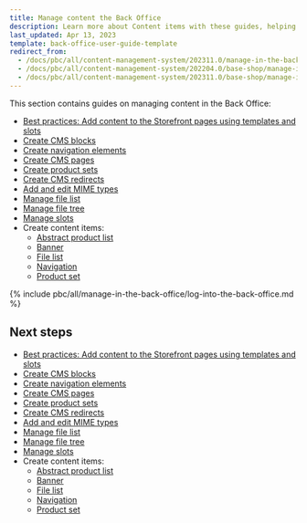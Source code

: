 ```yaml
---
title: Manage content the Back Office
description: Learn more about Content items with these guides, helping you to create and manage different content items in the Spryker Back Office 
last_updated: Apr 13, 2023
template: back-office-user-guide-template
redirect_from:
  - /docs/pbc/all/content-management-system/202311.0/manage-in-the-back-office/log-into-the-back-office.html
  - /docs/pbc/all/content-management-system/202204.0/base-shop/manage-in-the-back-office/log-into-the-back-office.html
  - /docs/pbc/all/content-management-system/202311.0/base-shop/manage-in-the-back-office/log-into-the-back-office.html
---
```


This section contains guides on managing content in the Back Office:

- [Best practices: Add content to the Storefront pages using templates and slots](/docs/pbc/all/content-management-system/{{page.version}}/base-shop/manage-in-the-back-office/best-practices-add-content-to-the-storefront-pages-using-templates-and-slots.html)
- [Create CMS blocks](/docs/pbc/all/content-management-system/{{page.version}}/base-shop/manage-in-the-back-office/blocks/create-cms-blocks.html)
- [Create navigation elements](/docs/pbc/all/content-management-system/{{page.version}}/base-shop/manage-in-the-back-office/navigation/create-navigation-elements.html)
- [Create CMS pages](/docs/pbc/all/content-management-system/{{page.version}}/base-shop/manage-in-the-back-office/pages/create-cms-pages.html)
- [Create product sets](/docs/pbc/all/content-management-system/{{page.version}}/base-shop/manage-in-the-back-office/product-sets/create-product-sets.html)
- [Create CMS redirects](/docs/pbc/all/content-management-system/{{page.version}}/base-shop/manage-in-the-back-office/redirects/create-cms-redirects.html)
- [Add and edit MIME types](/docs/pbc/all/content-management-system/{{page.version}}/base-shop/manage-in-the-back-office/add-and-edit-mime-types.html)
- [Manage file list](/docs/pbc/all/content-management-system/{{page.version}}/base-shop/manage-in-the-back-office/manage-file-list.html)
- [Manage file tree](/docs/pbc/all/content-management-system/{{page.version}}/base-shop/manage-in-the-back-office/manage-file-tree.html)
- [Manage slots](/docs/pbc/all/content-management-system/{{page.version}}/base-shop/manage-in-the-back-office/manage-slots.html)
- Create content items:
  - [Abstract product list](/docs/pbc/all/content-management-system/{{page.version}}/base-shop/manage-in-the-back-office/content-items/create-abstract-product-list-content-items.html)
  - [Banner](/docs/pbc/all/content-management-system/{{page.version}}/base-shop/manage-in-the-back-office/content-items/create-banner-content-items.html)
  - [File list](/docs/pbc/all/content-management-system/{{page.version}}/base-shop/manage-in-the-back-office/content-items/create-file-list-content-items.html)
  - [Navigation](/docs/pbc/all/content-management-system/{{page.version}}/base-shop/manage-in-the-back-office/content-items/create-navigation-content-items.html)
  - [Product set](/docs/pbc/all/content-management-system/{{page.version}}/base-shop/manage-in-the-back-office/content-items/create-product-set-content-items.html)


{% include pbc/all/manage-in-the-back-office/log-into-the-back-office.md %} <!-- To edit, see /_includes/pbc/all/manage-in-the-back-office/log-into-the-back-office.md -->

## Next steps

- [Best practices: Add content to the Storefront pages using templates and slots](/docs/pbc/all/content-management-system/{{page.version}}/base-shop/manage-in-the-back-office/best-practices-add-content-to-the-storefront-pages-using-templates-and-slots.html)
- [Create CMS blocks](/docs/pbc/all/content-management-system/{{page.version}}/base-shop/manage-in-the-back-office/blocks/create-cms-blocks.html)
- [Create navigation elements](/docs/pbc/all/content-management-system/{{page.version}}/base-shop/manage-in-the-back-office/navigation/create-navigation-elements.html)
- [Create CMS pages](/docs/pbc/all/content-management-system/{{page.version}}/base-shop/manage-in-the-back-office/pages/create-cms-pages.html)
- [Create product sets](/docs/pbc/all/content-management-system/{{page.version}}/base-shop/manage-in-the-back-office/product-sets/create-product-sets.html)
- [Create CMS redirects](/docs/pbc/all/content-management-system/{{page.version}}/base-shop/manage-in-the-back-office/redirects/create-cms-redirects.html)
- [Add and edit MIME types](/docs/pbc/all/content-management-system/{{page.version}}/base-shop/manage-in-the-back-office/add-and-edit-mime-types.html)
- [Manage file list](/docs/pbc/all/content-management-system/{{page.version}}/base-shop/manage-in-the-back-office/manage-file-list.html)
- [Manage file tree](/docs/pbc/all/content-management-system/{{page.version}}/base-shop/manage-in-the-back-office/manage-file-tree.html)
- [Manage slots](/docs/pbc/all/content-management-system/{{page.version}}/base-shop/manage-in-the-back-office/manage-slots.html)
- Create content items:
  - [Abstract product list](/docs/pbc/all/content-management-system/{{page.version}}/base-shop/manage-in-the-back-office/content-items/create-abstract-product-list-content-items.html)
  - [Banner](/docs/pbc/all/content-management-system/{{page.version}}/base-shop/manage-in-the-back-office/content-items/create-banner-content-items.html)
  - [File list](/docs/pbc/all/content-management-system/{{page.version}}/base-shop/manage-in-the-back-office/content-items/create-file-list-content-items.html)
  - [Navigation](/docs/pbc/all/content-management-system/{{page.version}}/base-shop/manage-in-the-back-office/content-items/create-navigation-content-items.html)
  - [Product set](/docs/pbc/all/content-management-system/{{page.version}}/base-shop/manage-in-the-back-office/content-items/create-product-set-content-items.html)
